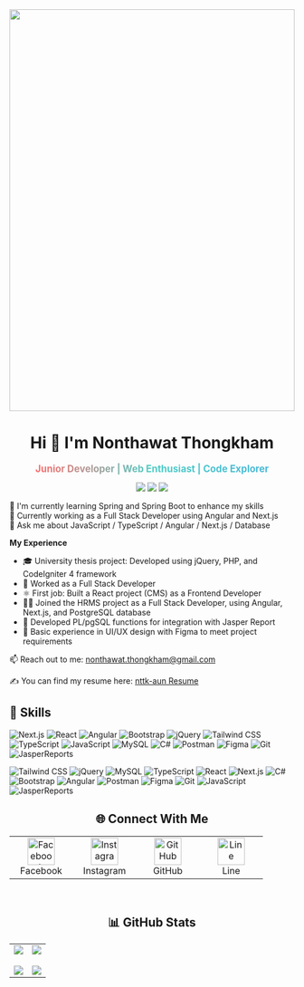 <div align="center">
<!--   
  <div style="font-size:40px;">_________________________________________________________________________________________________________________________</div>
   -->
  <img src="https://github.com/nttk-aun/nttk-aun/blob/main/assets/dev-gif.gif?raw=true" style="width: 100%; max-width: 900px; height: 710px;" />
  
  <!-- <div style="font-size:40px;">‾‾‾‾‾‾‾‾‾‾‾‾‾‾‾‾‾‾‾‾‾‾‾‾‾‾‾‾‾‾‾‾‾‾‾‾‾‾‾‾‾‾‾‾‾‾‾‾‾‾‾‾‾‾‾‾‾‾‾‾‾‾‾‾‾‾‾‾‾‾‾‾‾‾‾‾‾‾‾‾‾‾‾‾‾‾‾‾‾‾‾‾‾‾‾‾‾‾‾‾‾‾‾‾‾‾‾‾‾‾‾‾‾‾‾‾‾‾‾‾‾</div> -->

</div>

<h1 align="center">Hi 👋 I'm Nonthawat Thongkham</h1>

<p align="center">
    <span style="display:inline-block; overflow:hidden;">
        <span style="display:inline-block; animation: slide-in-right 2s ease forwards;">
            <span style="background: linear-gradient(to right, #ff6b6b, #4ecdc4, #45b7d8); -webkit-background-clip: text; color: transparent; font-weight: bold; font-size: 1.2em;">Junior Developer | Web Enthusiast | Code Explorer</span>
        </span>
    </span>
</p>

<p align="center">
  <img src="https://img.shields.io/github/followers/nttk-aun?label=Followers&style=social" />
  <img src="https://img.shields.io/github/stars/nttk-aun?label=Stars&style=social" />
  <img src="https://komarev.com/ghpvc/?username=nttk-aun&label=Profile%20views&color=0e75b6&style=flat" />
</p>

🌱 I'm currently learning Spring and Spring Boot to enhance my skills  
🔭 Currently working as a Full Stack Developer using Angular and Next.js  
💬 Ask me about JavaScript / TypeScript / Angular / Next.js / Database  

**My Experience**

- 🎓 University thesis project: Developed using jQuery, PHP, and CodeIgniter 4 framework
- 💼 Worked as a Full Stack Developer
- ⚛️ First job: Built a React project (CMS) as a Frontend Developer
- 🧑‍💻 Joined the HRMS project as a Full Stack Developer, using Angular, Next.js, and PostgreSQL database
- 📝 Developed PL/pgSQL functions for integration with Jasper Report
- 🎨 Basic experience in UI/UX design with Figma to meet project requirements


📫 Reach out to me: nonthawat.thongkham@gmail.com

✍ You can find my resume here: [nttk-aun Resume](https://github.com/nttk-aun)

## 🧠 Skills

![Next.js](https://img.shields.io/badge/Next.js-000000?style=for-the-badge&logo=next.js&logoColor=white)
![React](https://img.shields.io/badge/React-20232a?style=for-the-badge&logo=react&logoColor=61dafb)
![Angular](https://img.shields.io/badge/Angular-DD0031?style=for-the-badge&logo=angular&logoColor=white)
![Bootstrap](https://img.shields.io/badge/Bootstrap-563D7C?style=for-the-badge&logo=bootstrap&logoColor=white)
![jQuery](https://img.shields.io/badge/jQuery-0769AD?style=for-the-badge&logo=jquery&logoColor=white)
![Tailwind CSS](https://img.shields.io/badge/Tailwind_CSS-06B6D4?style=for-the-badge&logo=tailwind-css&logoColor=white)
![TypeScript](https://img.shields.io/badge/TypeScript-3178C6?style=for-the-badge&logo=typescript&logoColor=white)
![JavaScript](https://img.shields.io/badge/JavaScript-F7DF1E?style=for-the-badge&logo=javascript&logoColor=black)
![MySQL](https://img.shields.io/badge/MySQL-005C84?style=for-the-badge&logo=mysql&logoColor=white)
![C#](https://img.shields.io/badge/C%23-000000?style=for-the-badge&logo=c-sharp&logoColor=white)
![Postman](https://img.shields.io/badge/Postman-FF6C37?style=for-the-badge&logo=postman&logoColor=white)
![Figma](https://img.shields.io/badge/Figma-F24E1E?style=for-the-badge&logo=figma&logoColor=white)
![Git](https://img.shields.io/badge/Git%20Command-F05032?style=for-the-badge&logo=git&logoColor=white)
![JasperReports](https://img.shields.io/badge/JasperReports-3A3A3A?style=for-the-badge&logo=data:image/svg+xml;base64,PHN2ZyB3aWR0aD0iMTIiIGhlaWdodD0iMTIiIHZpZXdCb3g9IjAgMCAxMiAxMiIgeG1sbnM9Imh0dHA6Ly93d3cudzMu/b3JnLzIwMDAvc3ZnIj48/ZGVmcz48L2RlZnM+PHJl/Y3Qgd2lkdGg9IjEyIiBo/ZWlnaHQ9IjEyIiByeD0i/MSIgcng9IjEiIGZpbGw9/InJlZCIvPjwvc3ZnPg==)

<!-- ไล่สีโทนเย็น → ร้อน -->
<p>
  <img src="https://img.shields.io/badge/Tailwind_CSS-06B6D4?style=for-the-badge&logo=tailwind-css&logoColor=white" alt="Tailwind CSS"/>
  <img src="https://img.shields.io/badge/jQuery-0769AD?style=for-the-badge&logo=jquery&logoColor=white" alt="jQuery"/>
  <img src="https://img.shields.io/badge/MySQL-005C84?style=for-the-badge&logo=mysql&logoColor=white" alt="MySQL"/>
  <img src="https://img.shields.io/badge/TypeScript-3178C6?style=for-the-badge&logo=typescript&logoColor=white" alt="TypeScript"/>
  <img src="https://img.shields.io/badge/React-20232a?style=for-the-badge&logo=react&logoColor=61dafb" alt="React"/>
  <img src="https://img.shields.io/badge/Next.js-000000?style=for-the-badge&logo=next.js&logoColor=white" alt="Next.js"/>
  <img src="https://img.shields.io/badge/C%23-000000?style=for-the-badge&logo=c-sharp&logoColor=white" alt="C#"/>
  <img src="https://img.shields.io/badge/Bootstrap-563D7C?style=for-the-badge&logo=bootstrap&logoColor=white" alt="Bootstrap"/>
  <img src="https://img.shields.io/badge/Angular-DD0031?style=for-the-badge&logo=angular&logoColor=white" alt="Angular"/>
  <img src="https://img.shields.io/badge/Postman-FF6C37?style=for-the-badge&logo=postman&logoColor=white" alt="Postman"/>
  <img src="https://img.shields.io/badge/Figma-F24E1E?style=for-the-badge&logo=figma&logoColor=white" alt="Figma"/>
  <img src="https://img.shields.io/badge/Git%20Command-F05032?style=for-the-badge&logo=git&logoColor=white" alt="Git"/>
  <img src="https://img.shields.io/badge/JavaScript-F7DF1E?style=for-the-badge&logo=javascript&logoColor=black" alt="JavaScript"/>
  <img src="https://img.shields.io/badge/JasperReports-3A3A3A?style=for-the-badge&logo=data:image/svg+xml;base64,PHN2ZyB3aWR0aD0iMTIiIGhlaWdodD0iMTIiIHZpZXdCb3g9IjAgMCAxMiAxMiIgeG1sbnM9Imh0dHA6Ly93d3cudzMu/b3JnLzIwMDAvc3ZnIj48/ZGVmcz48L2RlZnM+PHJl/Y3Qgd2lkdGg9IjEyIiBo/ZWlnaHQ9IjEyIiByeD0i/MSIgcng9IjEiIGZpbGw9/InJlZCIvPjwvc3ZnPg==" alt="JasperReports"/>
</p>



<h2 align="center">🌐 Connect With Me</h2>

<div align="center">
  <table>
    <tr>
      <td align="center" width="96">
        <a href="https://www.facebook.com/oan.bibi" target="_blank">
          <img src="https://raw.githubusercontent.com/rahuldkjain/github-profile-readme-generator/master/src/images/icons/Social/facebook.svg" width="48" height="48" alt="Facebook" />
        </a>
        <br>Facebook
      </td>
      <td align="center" width="96">
        <a href="https://www.instagram.com/oan_bibi/" target="_blank">
          <img src="https://raw.githubusercontent.com/rahuldkjain/github-profile-readme-generator/master/src/images/icons/Social/instagram.svg" width="48" height="48" alt="Instagram" />
        </a>
        <br>Instagram
      </td>
      <td align="center" width="96">
        <a href="https://github.com/nttk-aun" target="_blank">
          <img src="https://raw.githubusercontent.com/rahuldkjain/github-profile-readme-generator/master/src/images/icons/Social/github.svg" width="48" height="48" alt="GitHub" />
        </a>
        <br>GitHub
      </td>
      <td align="center" width="96">
        <a href="https://line.me/ti/p/~oan_bibi" target="_blank">
          <img src="https://upload.wikimedia.org/wikipedia/commons/4/41/LINE_logo.svg" width="48" height="48" alt="Line" />
        </a>
        <br>Line
      </td>
    </tr>
  </table>
</div>

<br>

<h2 align="center">📊 GitHub Stats</h2>

<div align="center">
  <table>
    <tr>
      <td width="50%" align="center">
        <img src="https://github-readme-stats.vercel.app/api?username=nttk-aun&show_icons=true&theme=radical" />
        <br><br>
        <img src="https://github-readme-streak-stats.herokuapp.com/?user=nttk-aun&theme=radical" />
      </td>
      <td width="50%" align="center">
        <img src="https://github-readme-stats.vercel.app/api/top-langs/?username=nttk-aun&layout=compact&theme=radical" />
        <br><br>
        <img src="https://github-profile-trophy.vercel.app/?username=nttk-aun&theme=radical&row=2&column=3" />
      </td>
    </tr>
  </table>
</div>